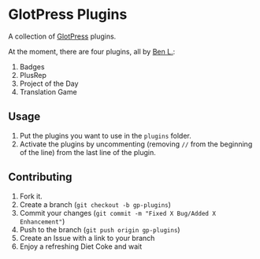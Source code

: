 GlotPress Plugins
=================

A collection of [GlotPress](http://glotpress.org/) plugins.

At the moment, there are four plugins, all by [Ben L.](http://llamaslayers.net/):

 1. Badges
 2. PlusRep
 3. Project of the Day
 4. Translation Game

Usage
-----

 1. Put the plugins you want to use in the `plugins` folder.
 2. Activate the plugins by uncommenting (removing `//` from the beginning of the line) from the last line of the plugin.

Contributing
------------

 1. Fork it.
 2. Create a branch (`git checkout -b gp-plugins`)
 3. Commit your changes (`git commit -m "Fixed X Bug/Added X Enhancement"`)
 4. Push to the branch (`git push origin gp-plugins`)
 5. Create an Issue with a link to your branch
 6. Enjoy a refreshing Diet Coke and wait